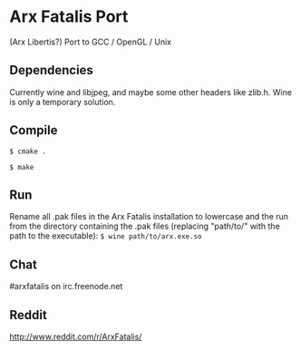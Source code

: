 # Arx Fatalis Port

(Arx Libertis?)
Port to GCC / OpenGL / Unix

## Dependencies

Currently wine and libjpeg, and maybe some other headers like zlib.h.
Wine is only a temporary solution.

## Compile

`$ cmake .`

`$ make`

## Run

Rename all .pak files in the Arx Fatalis installation to lowercase and the run from the directory containing the .pak files (replacing "path/to/" with the path to the executable): 
`$ wine path/to/arx.exe.so`

## Chat

\#arxfatalis on irc.freenode.net

## Reddit

http://www.reddit.com/r/ArxFatalis/
